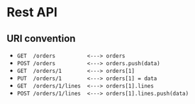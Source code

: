 # Rest API
## URI convention

- `GET  /orders          <---> orders`
- `POST /orders          <---> orders.push(data)`
- `GET  /orders/1        <---> orders[1]`
- `PUT  /orders/1        <---> orders[1] = data`
- `GET  /orders/1/lines  <---> orders[1].lines`
- `POST /orders/1/lines  <---> orders[1].lines.push(data)`